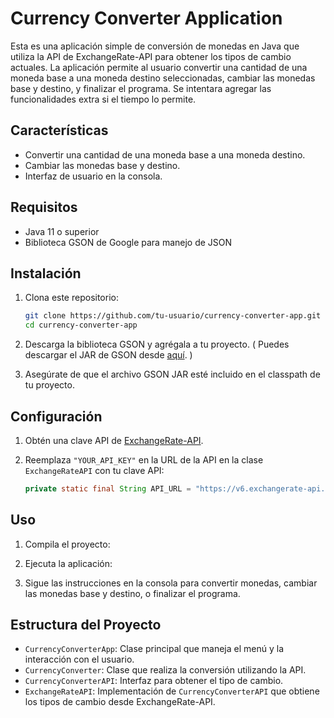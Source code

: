 # Currency Converter Application

Esta es una aplicación simple de conversión de monedas en Java que utiliza la API de ExchangeRate-API para obtener los tipos de cambio actuales. 
La aplicación permite al usuario convertir una cantidad de una moneda base a una moneda destino seleccionadas, cambiar las monedas base y destino, y finalizar el programa.
Se intentara agregar las funcionalidades extra si el tiempo lo permite.

## Características

- Convertir una cantidad de una moneda base a una moneda destino.
- Cambiar las monedas base y destino.
- Interfaz de usuario en la consola.

## Requisitos

- Java 11 o superior
- Biblioteca GSON de Google para manejo de JSON

## Instalación

1. Clona este repositorio:

    ```sh
    git clone https://github.com/tu-usuario/currency-converter-app.git
    cd currency-converter-app
    ```

2. Descarga la biblioteca GSON y agrégala a tu proyecto. ( Puedes descargar el JAR de GSON desde [aquí](https://github.com/google/gson). )

3. Asegúrate de que el archivo GSON JAR esté incluido en el classpath de tu proyecto.

## Configuración

1. Obtén una clave API de [ExchangeRate-API](https://www.exchangerate-api.com/).

2. Reemplaza `"YOUR_API_KEY"` en la URL de la API en la clase `ExchangeRateAPI` con tu clave API:

    ```java
    private static final String API_URL = "https://v6.exchangerate-api.com/v6/YOUR_API_KEY/latest/";
    ```

## Uso

1. Compila el proyecto:

2. Ejecuta la aplicación:

3. Sigue las instrucciones en la consola para convertir monedas, cambiar las monedas base y destino, o finalizar el programa.

## Estructura del Proyecto

- `CurrencyConverterApp`: Clase principal que maneja el menú y la interacción con el usuario.
- `CurrencyConverter`: Clase que realiza la conversión utilizando la API.
- `CurrencyConverterAPI`: Interfaz para obtener el tipo de cambio.
- `ExchangeRateAPI`: Implementación de `CurrencyConverterAPI` que obtiene los tipos de cambio desde ExchangeRate-API.


